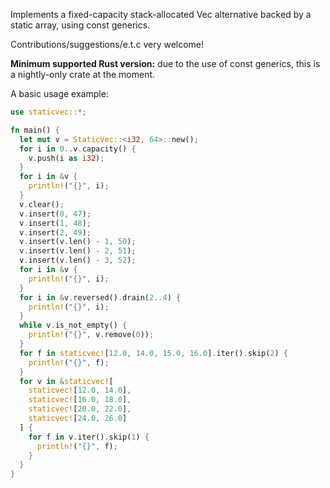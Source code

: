Implements a fixed-capacity stack-allocated Vec alternative backed by a static array, using const generics.

Contributions/suggestions/e.t.c very welcome!

**Minimum supported Rust version:** due to the use of const generics, this is a nightly-only crate at the moment.

A basic usage example:

```rust
use staticvec::*;

fn main() {
  let mut v = StaticVec::<i32, 64>::new();
  for i in 0..v.capacity() {
    v.push(i as i32);
  }
  for i in &v {
    println!("{}", i);
  }
  v.clear();
  v.insert(0, 47);
  v.insert(1, 48);
  v.insert(2, 49);
  v.insert(v.len() - 1, 50);
  v.insert(v.len() - 2, 51);
  v.insert(v.len() - 3, 52);
  for i in &v {
    println!("{}", i);
  }
  for i in &v.reversed().drain(2..4) {
    println!("{}", i);
  }
  while v.is_not_empty() {
    println!("{}", v.remove(0));
  }
  for f in staticvec![12.0, 14.0, 15.0, 16.0].iter().skip(2) {
    println!("{}", f);
  }
  for v in &staticvec![
    staticvec![12.0, 14.0],
    staticvec![16.0, 18.0],
    staticvec![20.0, 22.0],
    staticvec![24.0, 26.0]
  ] {
    for f in v.iter().skip(1) {
      println!("{}", f);
    }
  }
}
```